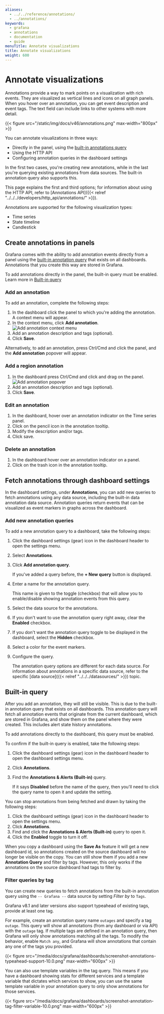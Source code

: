 ```yaml
---
aliases:
  - ../../reference/annotations/
  - ../annotations/
keywords:
  - grafana
  - annotations
  - documentation
  - guide
menuTitle: Annotate visualizations
title: Annotate visualizations
weight: 600
---
```


# Annotate visualizations

Annotations provide a way to mark points on a visualization with rich events. They are visualized as vertical lines and icons on all graph panels. When you hover over an annotation, you can get event description and event tags. The text field can include links to other systems with more detail.

{{< figure src="/static/img/docs/v46/annotations.png" max-width="800px" >}}

You can annotate visualizations in three ways:

- Directly in the panel, using the [built-in annotations query](#built-in-query)
- Using the HTTP API
- Configuring annotation queries in the dashboard settings

In the first two cases, you're creating new annotations, while in the last you're querying existing annotations from data sources. The built-in annotation query also supports this.

This page explains the first and third options; for information about using the HTTP API, refer to [Annotations API]({{< relref "../../../developers/http_api/annotations/" >}}).

Annotations are supported for the following visualization types:

- Time series
- State timeline
- Candlestick

## Create annotations in panels

Grafana comes with the ability to add annotation events directly from a panel using the [built-in annotation query](#built-in-query) that exists on all dashboards. Annotations that you create this way are stored in Grafana.

To add annotations directly in the panel, the built-in query must be enabled. Learn more in [Built-in query](#built-in-query)

### Add an annotation

To add an annotation, complete the following steps:

1. In the dashboard click the panel to which you're adding the annotation. A context menu will appear.
1. In the context menu, click **Add annotation**.
   ![Add annotation context menu](/static/img/docs/time-series-panel/time-series-annotations-context-menu.png)
1. Add an annotation description and tags (optional).
1. Click **Save**.

Alternatively, to add an annotation, press Ctrl/Cmd and click the panel, and the **Add annotation** popover will appear.

### Add a region annotation

1. In the dashboard press Ctrl/Cmd and click and drag on the panel.
   ![Add annotation popover](/static/img/docs/time-series-panel/time-series-annotations-add-region-annotation.gif)
1. Add an annotation description and tags (optional).
1. Click **Save**.

### Edit an annotation

1. In the dashboard, hover over an annotation indicator on the Time series panel.
   <!--![Add annotation popover](/static/img/docs/time-series-panel/time-series-annotations-edit-annotation.gif)-->
1. Click on the pencil icon in the annotation tooltip.
1. Modify the description and/or tags.
1. Click save.

### Delete an annotation

1. In the dashboard hover over an annotation indicator on a panel.
   <!--![Add annotation popover](/static/img/docs/time-series-panel/time-series-annotations-edit-annotation.gif)-->
1. Click on the trash icon in the annotation tooltip.

## Fetch annotations through dashboard settings

In the dashboard settings, under **Annotations**, you can add new queries to fetch annotations using any data source, including the built-in data annotation data source. Annotation queries return events that can be visualized as event markers in graphs across the dashboard.

### Add new annotation queries

To add a new annotation query to a dashboard, take the following steps:

1. Click the dashboard settings (gear) icon in the dashboard header to open the settings menu.
1. Select **Annotations**.
1. Click **Add annotation query**.

   If you've added a query before, the **+ New query** button is displayed.

1. Enter a name for the annotation query.

   This name is given to the toggle (checkbox) that will allow you to enable/disable showing annotation events from this query.

1. Select the data source for the annotations.
1. If you don't want to use the annotation query right away, clear the **Enabled** checkbox.
1. If you don't want the annotation query toggle to be displayed in the dashboard, select the **Hidden** checkbox.
1. Select a color for the event markers.
1. Configure the query.

   The annotation query options are different for each data source. For information about annotations in a specific data source, refer to the specific [data source]({{< relref "../../../datasources/" >}}) topic.

## Built-in query

After you add an annotation, they will still be visible. This is due to the built-in annotation query that exists on all dashboards. This annotation query will fetch all annotation events that originate from the current dashboard, which are stored in Grafana, and show them on the panel where they were created. This includes alert state history annotations.

To add annotations directly to the dashboard, this query must be enabled.

To confirm if the built-in query is enabled, take the following steps:

1. Click the dashboard settings (gear) icon in the dashboard header to open the dashboard settings menu.
1. Click **Annotations**.
1. Find the **Annotations & Alerts (Built-in)** query.

   If it says **Disabled** before the name of the query, then you'll need to click the query name to open it and update the setting.

You can stop annotations from being fetched and drawn by taking the following steps:

1. Click the dashboard settings (gear) icon in the dashboard header to open the settings menu.
1. Click **Annotations**.
1. Find and click the **Annotations & Alerts (Built-in)** query to open it.
1. Click the **Enabled** toggle to turn it off.

When you copy a dashboard using the **Save As** feature it will get a new dashboard id, so annotations created on the source dashboard will no longer be visible on the copy. You can still show them if you add a new **Annotation Query** and filter by tags. However, this only works if the annotations on the source dashboard had tags to filter by.

### Filter queries by tag

You can create new queries to fetch annotations from the built-in annotation query using the `-- Grafana --` data source by setting _Filter by_ to `Tags`.

Grafana v8.1 and later versions also support typeahead of existing tags, provide at least one tag.

For example, create an annotation query name `outages` and specify a tag `outage`. This query will show all annotations (from any dashboard or via API) with the `outage` tag. If multiple tags are defined in an annotation query, then Grafana will only show annotations matching all the tags. To modify the behavior, enable `Match any`, and Grafana will show annotations that contain any one of the tags you provided.

{{< figure src="/media/docs/grafana/dashboards/screenshot-annotations-typeahead-support-10.0.png" max-width="600px" >}}

You can also use template variables in the tag query. This means if you have a dashboard showing stats for different services and a template variable that dictates which services to show, you can use the same template variable in your annotation query to only show annotations for those services.

{{< figure src="/media/docs/grafana/dashboards/screenshot-annotation-tag-filter-variable-10.0.png" max-width="600px" >}}
